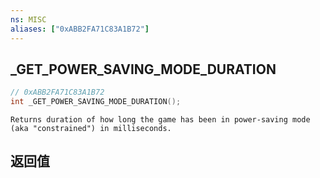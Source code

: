 ```yaml
---
ns: MISC
aliases: ["0xABB2FA71C83A1B72"]
---
```

## _GET_POWER_SAVING_MODE_DURATION

```c
// 0xABB2FA71C83A1B72
int _GET_POWER_SAVING_MODE_DURATION();
```

```
Returns duration of how long the game has been in power-saving mode (aka "constrained") in milliseconds.
```

## 返回值
